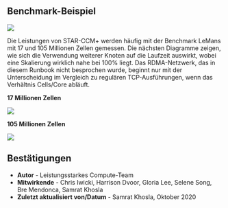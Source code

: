 ## **Benchmark-Beispiel**

![](images/lemans.png " ")

Die Leistungen von STAR-CCM+ werden häufig mit der Benchmark LeMans mit 17 und 105 Millionen Zellen gemessen. Die nächsten Diagramme zeigen, wie sich die Verwendung weiterer Knoten auf die Laufzeit auswirkt, wobei eine Skalierung wirklich nahe bei 100% liegt. Das RDMA-Netzwerk, das in diesem Runbook nicht besprochen wurde, beginnt nur mit der Unterscheidung im Vergleich zu regulären TCP-Ausführungen, wenn das Verhältnis Cells/Core abläuft.

**17 Millionen Zellen**

![](images/RunTime_17M.png " ")

**105 Millionen Zellen**

![](images/Scaling_105M.png " ")

## Bestätigungen

*   **Autor** - Leistungsstarkes Compute-Team
*   **Mitwirkende** - Chris Iwicki, Harrison Dvoor, Gloria Lee, Selene Song, Bre Mendonca, Samrat Khosla
*   **Zuletzt aktualisiert von/Datum** - Samrat Khosla, Oktober 2020